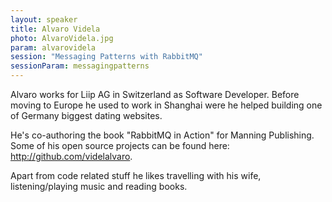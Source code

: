 ```yaml
---
layout: speaker
title: Alvaro Videla
photo: AlvaroVidela.jpg
param: alvarovidela
session: "Messaging Patterns with RabbitMQ"
sessionParam: messagingpatterns
---
```


Alvaro works for Liip AG in Switzerland as Software Developer. Before moving to Europe he used to work in Shanghai were he helped building one of Germany biggest dating websites. 

He's co-authoring the book "RabbitMQ in Action" for Manning Publishing. Some of his open source projects can be found here: http://github.com/videlalvaro. 

Apart from code related stuff he likes travelling with his wife, listening/playing music and reading books. 